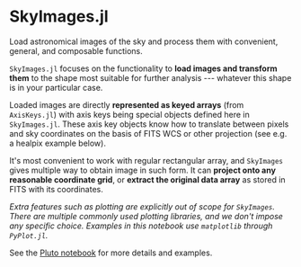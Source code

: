 # SkyImages.jl

Load astronomical images of the sky and process them with convenient, general, and composable functions.

`SkyImages.jl` focuses on the functionality to **load images and transform them** to the shape most suitable for further analysis --- whatever this shape is in your particular case.

Loaded images are directly **represented as keyed arrays** (from `AxisKeys.jl`) with axis keys being special objects defined here in `SkyImages.jl`. These axis key objects know how to translate between pixels and sky coordinates on the basis of FITS WCS or other projection (see e.g. a healpix example below).

It's most convenient to work with regular rectangular array, and `SkyImages` gives multiple way to obtain image in such form. It can **project onto any reasonable coordinate grid**, or **extract the original data array** as stored in FITS with its coordinates.

_Extra features such as plotting are explicitly out of scope for `SkyImages`. There are multiple commonly used plotting libraries, and we don't impose any specific choice. Examples in this notebook use `matplotlib` through `PyPlot.jl`._

See the [Pluto notebook](https://aplavin.github.io/SkyImages.jl/test/notebook.jl.html) for more details and examples.
